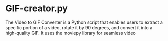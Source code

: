 # GIF-creator.py
The Video to GIF Converter is a Python script that enables users to extract a specific portion of a video, rotate it by 90 degrees, and convert it into a high-quality GIF. It uses the moviepy library for seamless video
